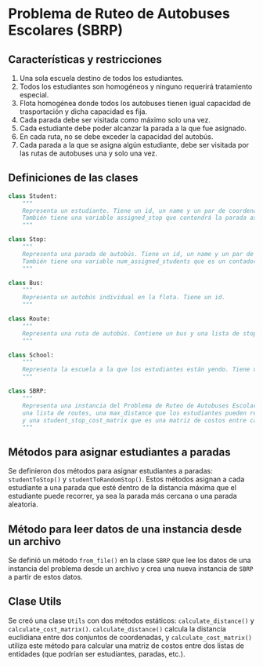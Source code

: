 # Problema de Ruteo de Autobuses Escolares (SBRP)

## Características y restricciones

1. Una sola escuela destino de todos los estudiantes.
2. Todos los estudiantes son homogéneos y ninguno requerirá tratamiento especial.
3. Flota homogénea donde todos los autobuses tienen igual capacidad de trasportación y dicha capacidad es fija.
4. Cada parada debe ser visitada como máximo solo una vez.
5. Cada estudiante debe poder alcanzar la parada a la que fue asignado.
6. En cada ruta, no se debe exceder la capacidad del autobús.
7. Cada parada a la que se asigna algún estudiante, debe ser visitada por las rutas de autobuses una y solo una vez.

## Definiciones de las clases

```python
class Student:
    """
    Representa un estudiante. Tiene un id, un name y un par de coordenadas (coord_x, coord_y).
    También tiene una variable assigned_stop que contendrá la parada asignada a cada estudiante.
    """

class Stop:
    """
    Representa una parada de autobús. Tiene un id, un name y un par de coordenadas (coord_x, coord_y).
    También tiene una variable num_assigned_students que es un contador que mide cuántos estudiantes han sido asignados a cada parada.
    """

class Bus:
    """
    Representa un autobús individual en la flota. Tiene un id.
    """

class Route:
    """
    Representa una ruta de autobús. Contiene un bus y una lista de stops.
    """

class School:
    """
    Representa la escuela a la que los estudiantes están yendo. Tiene un id, un name, y un par de coordenadas (coord_x, coord_y).
    """

class SBRP:
    """
    Representa una instancia del Problema de Ruteo de Autobuses Escolares. Tiene una school, una lista de stops, una lista de students,
    una lista de routes, una max_distance que los estudiantes pueden recorrer, una bus_capacity que es la capacidad de cada autobús,
    y una student_stop_cost_matrix que es una matriz de costos entre cada estudiante y cada parada.
    """
```

## Métodos para asignar estudiantes a paradas

Se definieron dos métodos para asignar estudiantes a paradas: `studentToStop()` y `studentToRandomStop()`. Estos métodos asignan a cada estudiante a una parada que esté dentro de la distancia máxima que el estudiante puede recorrer, ya sea la parada más cercana o una parada aleatoria.

## Método para leer datos de una instancia desde un archivo

Se definió un método `from_file()` en la clase `SBRP` que lee los datos de una instancia del problema desde un archivo y crea una nueva instancia de `SBRP` a partir de estos datos.

## Clase Utils

Se creó una clase `Utils` con dos métodos estáticos: `calculate_distance()` y `calculate_cost_matrix()`. `calculate_distance()` calcula la distancia euclidiana entre dos conjuntos de coordenadas, y `calculate_cost_matrix()` utiliza este método para calcular una matriz de costos entre dos listas de entidades (que podrían ser estudiantes, paradas, etc.).

